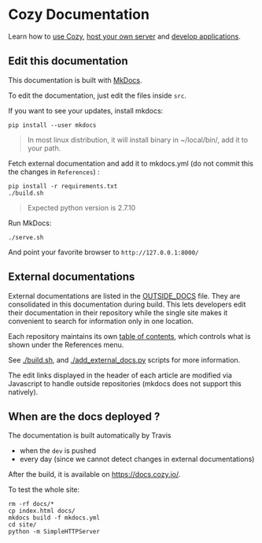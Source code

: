 # Cozy Documentation

Learn how to [use Cozy](https://docs.cozy.io/en/use), [host your own server](https://docs.cozy.io/en/install/) and [develop applications](https://docs.cozy.io/en/dev/).

## Edit this documentation

This documentation is built with [MkDocs](http://www.mkdocs.org).

To edit the documentation, just edit the files inside `src`.

If you want to see your updates, install mkdocs:

```shell
pip install --user mkdocs
```
> In most linux distribution, it will install binary in ~/local/bin/, add it to your path.

Fetch external documentation and add it to mkdocs.yml (do not commit this the changes in `References`) :

```
pip install -r requirements.txt
./build.sh
```
> Expected python version is 2.7.10

Run MkDocs:

```shell
./serve.sh
```

And point your favorite browser to `http://127.0.0.1:8000/`

## External documentations

External documentations are listed in the [OUTSIDE_DOCS](./OUTSIDE_DOCS) file. They are consolidated in this documentation during build.
This lets developers edit their documentation in their repository while the single site makes it convenient
to search for information only in one location.

Each repository maintains its own [table of contents](https://github.com/cozy/cozy-doctypes/blob/master/toc.yml),
which controls what is shown under the References menu.

See [./build.sh](./build.sh), and [./add_external_docs.py](./add_external_docs.py) scripts for more information.

The edit links displayed in the header of each article are modified via Javascript to handle outside repositories (mkdocs does not support
this natively).

## When are the docs deployed ?

The documentation is built automatically by Travis

* when the `dev` is pushed
* every day (since we cannot detect changes in external documentations)

After the build, it is available on https://docs.cozy.io/.


To test the whole site:

```shell
rm -rf docs/*
cp index.html docs/
mkdocs build -f mkdocs.yml
cd site/
python -m SimpleHTTPServer
```
